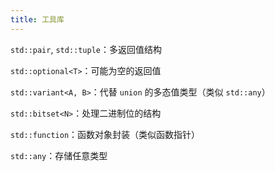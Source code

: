 ```yaml
---
title: 工具库
---
```


`std::pair`, `std::tuple`：多返回值结构

`std::optional<T>`：可能为空的返回值

`std::variant<A, B>`：代替 `union` 的多态值类型（类似 `std::any`）

`std::bitset<N>`：处理二进制位的结构

`std::function`：函数对象封装（类似函数指针）

`std::any`：存储任意类型